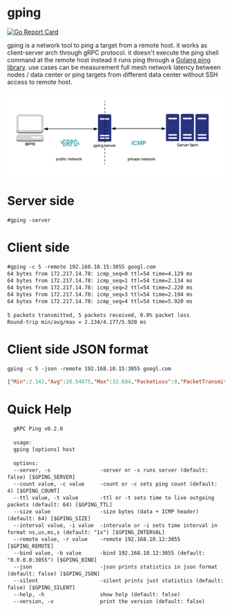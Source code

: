 # gping
[![Go Report Card](https://goreportcard.com/badge/github.com/mehrdadrad/gping)](https://goreportcard.com/report/github.com/mehrdadrad/gping)

gping is a network tool to ping a target from a remote host. it works as client-server arch through gRPC protocol. it doesn't execute the ping shell command at the remote host instead it runs ping through a [Golang ping library](https://github.com/mehrdadrad/ping). use cases can be measurement full mesh network latency between nodes / data center or ping targets from different data center without SSH access to remote host.

![gping](/gping.png?raw=true "gping")

# Server side
```
#gping -server
```

# Client side
```
#gping -c 5 -remote 192.168.10.15:3055 googl.com
64 bytes from 172.217.14.78: icmp_seq=0 ttl=54 time=4.129 ms
64 bytes from 172.217.14.78: icmp_seq=1 ttl=54 time=2.134 ms
64 bytes from 172.217.14.78: icmp_seq=2 ttl=54 time=2.220 ms
64 bytes from 172.217.14.78: icmp_seq=3 ttl=54 time=2.194 ms
64 bytes from 172.217.14.78: icmp_seq=4 ttl=54 time=5.920 ms

5 packets transmitted, 5 packets received, 0.0% packet loss
Round-trip min/avg/max = 2.134/4.177/5.920 ms
```
# Client side JSON format
```
gping -c 5 -json -remote 192.168.10.15:3055 googl.com
```
```json
{"Min":2.142,"Avg":20.54875,"Max":32.684,"PacketLoss":0,"PacketTransmitted":5}
```

# Quick Help
```
  gRPC Ping v0.2.0

  usage:
  gping [options] host  
  
  options:
  --server, -s                -server or -s runs server (default: false) [$GPING_SERVER]
  --count value, -c value     -count or -c sets ping count (default: 4) [$GPING_COUNT]
  --ttl value, -t value       -ttl or -t sets time to live outgoing packets (default: 64) [$GPING_TTL]
  --size value                -size bytes (data + ICMP header) (default: 64) [$GPING_SIZE]
  --interval value, -i value  -intervale or -i sets time interval in format ns,us,ms,s (default: "1s") [$GPING_INTERVAL]
  --remote value, -r value    -remote 192.168.10.12:3055 [$GPING_REMOTE]
  --bind value, -b value      -bind 192.168.10.12:3055 (default: "0.0.0.0:3055") [$GPING_BIND]
  --json                      -json prints statistics in json format (default: false) [$GPING_JSON]
  --silent                    -silent prints just statistics (default: false) [$GPING_SILENT]
  --help, -h                  show help (default: false)
  --version, -v               print the version (default: false)
```
